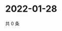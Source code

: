 # 2022-01-28

共 0 条

<!-- BEGIN WEIBO -->
<!-- 最后更新时间 Fri Jan 28 2022 16:13:31 GMT+0800 (China Standard Time) -->

<!-- END WEIBO -->
